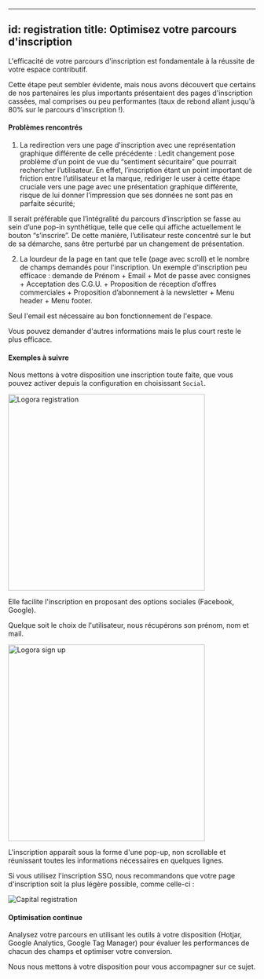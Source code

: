 
---
id: registration
title: Optimisez votre parcours d'inscription
---

L'efficacité de votre parcours d'inscription est fondamentale à la réussite de votre espace contributif. 

Cette étape peut sembler évidente, mais nous avons découvert que certains de nos partenaires les plus importants présentaient des pages d'inscription cassées, mal comprises ou peu performantes (taux de rebond allant jusqu'à 80% sur le parcours d'inscription !). 


#### Problèmes rencontrés 

1) La redirection vers une page d'inscription avec une représentation graphique différente de celle précédente : Ledit changement pose  problème d’un point de vue du “sentiment sécuritaire” que pourrait rechercher l’utilisateur. En effet, l’inscription étant un point important de friction entre l’utilisateur et la marque, rediriger le user à cette étape cruciale vers une page avec une présentation graphique différente, risque de lui donner l’impression que ses données ne sont pas en parfaite sécurité;

Il serait préférable que l’intégralité du parcours d’inscription se fasse au sein d’une pop-in synthétique, telle que celle qui affiche actuellement le bouton “s’inscrire”. De cette manière, l’utilisateur reste concentré sur le but de sa démarche, sans être perturbé par un changement de présentation.

2) La lourdeur de la page en tant que telle (page avec scroll) et le nombre de champs demandés pour l'inscription.
Un  exemple d'inscription peu efficace : demande de Prénom + Email + Mot de passe avec consignes + Acceptation des C.G.U. + Proposition de réception d’offres commerciales + Proposition d’abonnement à la newsletter + Menu header + Menu footer.

Seul l'email est nécessaire au bon fonctionnement de l'espace. 

Vous pouvez demander d'autres informations mais le plus court reste le plus efficace. 

#### Exemples à suivre

Nous mettons à votre disposition une inscription toute faite, que vous pouvez activer depuis la configuration en choisissant `Social`. 

<img src="/img/logora_registration.png" alt="Logora registration" width="400"/>

Elle facilite l'inscription en proposant des options sociales (Facebook, Google). 

Quelque soit le choix de l'utilisateur, nous récupérons son prénom, nom et mail. 

<img src="/img/logora_sign_up.png" alt="Logora sign up" width="400"/>

L'inscription apparaît sous la forme d'une pop-up, non scrollable et réunissant toutes les informations nécessaires en quelques lignes. 

Si vous utilisez l'inscription SSO, nous recommandons que votre page d'inscription soit la plus légère possible, comme celle-ci : 

<img src="/img/capital_registration.png" alt="Capital registration"/>

#### Optimisation continue 

Analysez votre parcours en utilisant les outils à votre disposition (Hotjar, Google Analytics, Google Tag Manager) pour évaluer les performances de chacun des champs et optimiser votre conversion. 

Nous nous mettons à votre disposition pour vous accompagner sur ce sujet.  
